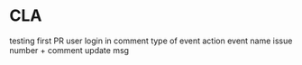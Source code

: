 # CLA

testing first PR
user login in comment
type of event action
event name
issue number + comment
update msg

